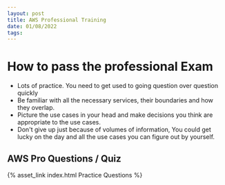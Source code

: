 ```yaml
---
layout: post
title: AWS Professional Training
date: 01/08/2022
tags:
---
```


# How to pass the professional Exam
- Lots of practice. You need to get used to going question over question quickly
- Be familiar with all the necessary services, their boundaries and how they overlap.
- Picture the use cases in your head and make decisions you think are appropriate to the use cases.
- Don't give up just because of volumes of information, You could get lucky on the day and all the use cases you can figure out by yourself.


## AWS Pro Questions / Quiz

{% asset_link index.html Practice Questions %}

